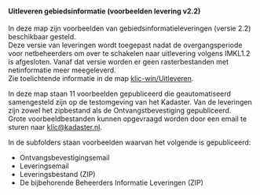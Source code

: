 #### Uitleveren gebiedsinformatie (voorbeelden levering v2.2)

In deze map zijn voorbeelden van gebiedsinformatieleveringen (versie 2.2) beschikbaar gesteld.  \
Deze versie van leveringen wordt toegepast nadat de overgangsperiode voor netbeheerders om over te schakelen naar uitlevering volgens IMKL1.2 is afgesloten.
Vanaf dat versie worden er geen rasterbestanden met netinformatie meer meegeleverd.  \
Zie toelichtende informatie in de map [klic-win/Uitleveren](../../../../tree/master/Uitleveren).

In deze map staan 11 voorbeelden gepubliceerd die geautomatiseerd samengesteld zijn op de testomgeving van het Kadaster. Van de leveringen zijn zowel het zipbestand als de Ontvangstbevestiging gepubliceerd.  \
Grote voorbeeldbestanden kunnen opgevraagd worden door een email te sturen naar klic@kadaster.nl.


In de subfolders staan voorbeelden waarvan het volgende is gepubliceerd:
- Ontvangsbevestigingsemail
- Leveringsemail
- Leveringsbestand (ZIP)
- De bijbehorende Beheerders Informatie Leveringen (ZIP)
